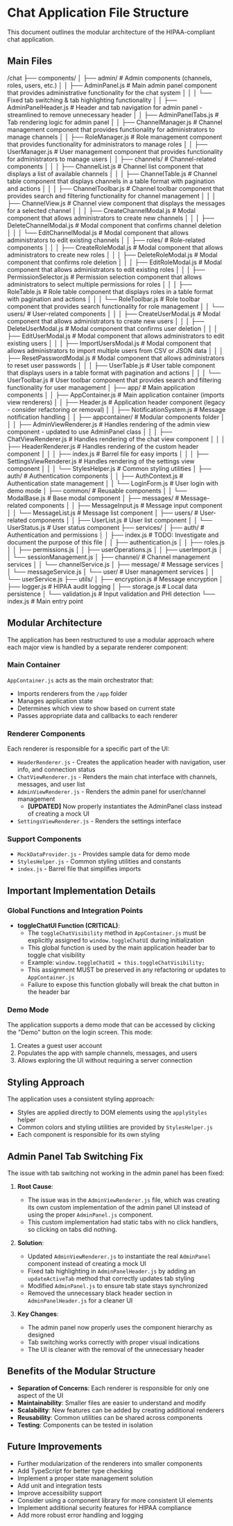 # Chat Application File Structure

This document outlines the modular architecture of the HIPAA-compliant chat application.

## Main Files

/chat
├── components/
│   ├── admin/                          # Admin components (channels, roles, users, etc.)
│   │   ├── AdminPanel.js               # Main admin panel component that provides administrative functionality for the chat system
│   │   │   └── Fixed tab switching & tab highlighting functionality
│   │   ├── AdminPanelHeader.js         # Header and tab navigation for admin panel - streamlined to remove unnecessary header
│   │   ├── AdminPanelTabs.js           # Tab rendering logic for admin panel
│   │   ├── ChannelManager.js           # Channel management component that provides functionality for administrators to manage channels
│   │   ├── RoleManager.js              # Role management component that provides functionality for administrators to manage roles
│   │   ├── UserManager.js              # User management component that provides functionality for administrators to manage users
│   │   ├── channels/                   # Channel-related components
│   │   │   ├── ChannelList.js          # Channel list component that displays a list of available channels
│   │   │   ├── ChannelTable.js         # Channel table component that displays channels in a table format with pagination and actions
│   │   │   ├── ChannelToolbar.js       # Channel toolbar component that provides search and filtering functionality for channel management
│   │   │   ├── ChannelView.js          # Channel view component that displays the messages for a selected channel
│   │   │   ├── CreateChannelModal.js   # Modal component that allows administrators to create new channels
│   │   │   ├── DeleteChannelModal.js   # Modal component that confirms channel deletion
│   │   │   └── EditChannelModal.js     # Modal component that allows administrators to edit existing channels
│   │   ├── roles/                      # Role-related components
│   │   │   ├── CreateRoleModal.js      # Modal component that allows administrators to create new roles
│   │   │   ├── DeleteRoleModal.js      # Modal component that confirms role deletion
│   │   │   ├── EditRoleModal.js        # Modal component that allows administrators to edit existing roles
│   │   │   ├── PermissionSelector.js   # Permission selection component that allows administrators to select multiple permissions for roles
│   │   │   ├── RoleTable.js            # Role table component that displays roles in a table format with pagination and actions
│   │   │   └── RoleToolbar.js          # Role toolbar component that provides search functionality for role management
│   │   └── users/                      # User-related components
│   │   │   ├── CreateUserModal.js      # Modal component that allows administrators to create new users
│   │   │   ├── DeleteUserModal.js      # Modal component that confirms user deletion
│   │   │   ├── EditUserModal.js        # Modal component that allows administrators to edit existing users
│   │   │   ├── ImportUsersModal.js     # Modal component that allows administrators to import multiple users from CSV or JSON data
│   │   │   ├── ResetPasswordModal.js   # Modal component that allows administrators to reset user passwords
│   │   │   ├── UserTable.js            # User table component that displays users in a table format with pagination and actions
│   │   │   └── UserToolbar.js          # User toolbar component that provides search and filtering functionality for user management
│   ├── app/                            # Main application components
│   │   ├── AppContainer.js             # Main application container (imports view renderers)
│   │   ├── Header.js                   # Application header component (legacy - consider refactoring or removal)
│   │   ├── NotificationSystem.js       # Message notification handling
│   │   ├── appcontainer/               # Modular components folder
│   │   │   ├── AdminViewRenderer.js    # Handles rendering of the admin view component - updated to use AdminPanel class
│   │   │   ├── ChatViewRenderer.js     # Handles rendering of the chat view component
│   │   │   ├── HeaderRenderer.js       # Handles rendering of the custom header component
│   │   │   ├── index.js                # Barrel file for easy imports
│   │   │   ├── SettingsViewRenderer.js # Handles rendering of the settings view component
│   │   │   └── StylesHelper.js         # Common styling utilities
│   ├── auth/                           # Authentication components
│   │   ├── AuthContext.js              # Authentication state management
│   │   └── LoginForm.js                # User login with demo mode
│   ├── common/                         # Reusable components
│   │   └── ModalBase.js                # Base modal component
│   ├── messages/                       # Message-related components
│   │   ├── MessageInput.js             # Message input component
│   │   └── MessageList.js              # Message list component
│   ├── users/                          # User-related components
│   │   ├── UserList.js                 # User list component
│   │   └── UserStatus.js               # User status component
├── services/
│   ├── auth/                           # Authentication and permissions
│   │   ├── index.js                    # TODO: Investigate and document the purpose of this file
│   │   ├── authentication.js
│   │   ├── roles.js
│   │   ├── permissions.js
│   │   ├── userOperations.js
│   │   ├── userImport.js
│   │   └── sessionManagement.js
│   ├── channel/                        # Channel management services
│   │   └── channelService.js
│   ├── message/                        # Message services
│   │   └── messageService.js
│   └── user/                           # User management services
│   │   └── userService.js
├── utils/
│   ├── encryption.js                   # Message encryption
│   ├── logger.js                       # HIPAA audit logging
│   ├── storage.js                      # Local data persistence
│   └── validation.js                   # Input validation and PHI detection
└── index.js                            # Main entry point

## Modular Architecture

The application has been restructured to use a modular approach where each major view is handled by a separate renderer component:

### Main Container

`AppContainer.js` acts as the main orchestrator that:
- Imports renderers from the `/app` folder
- Manages application state
- Determines which view to show based on current state
- Passes appropriate data and callbacks to each renderer

### Renderer Components

Each renderer is responsible for a specific part of the UI:

- `HeaderRenderer.js` - Creates the application header with navigation, user info, and connection status
- `ChatViewRenderer.js` - Renders the main chat interface with channels, messages, and user list
- `AdminViewRenderer.js` - Renders the admin panel for user/channel management
  - **[UPDATED]** Now properly instantiates the AdminPanel class instead of creating a mock UI
- `SettingsViewRenderer.js` - Renders the settings interface

### Support Components

- `MockDataProvider.js` - Provides sample data for demo mode
- `StylesHelper.js` - Common styling utilities and constants
- `index.js` - Barrel file that simplifies imports

## Important Implementation Details

### Global Functions and Integration Points

- **toggleChatUI Function (CRITICAL)**: 
  - The `toggleChatVisibility` method in `AppContainer.js` must be explicitly assigned to `window.toggleChatUI` during initialization
  - This global function is used by the main application header bar to toggle chat visibility
  - Example: `window.toggleChatUI = this.toggleChatVisibility;`
  - This assignment MUST be preserved in any refactoring or updates to `AppContainer.js`
  - Failure to expose this function globally will break the chat button in the header bar

### Demo Mode

The application supports a demo mode that can be accessed by clicking the "Demo" button on the login screen. This mode:

1. Creates a guest user account
2. Populates the app with sample channels, messages, and users
3. Allows exploring the UI without requiring a server connection

## Styling Approach

The application uses a consistent styling approach:

- Styles are applied directly to DOM elements using the `applyStyles` helper
- Common colors and styling utilities are provided by `StylesHelper.js`
- Each component is responsible for its own styling

## Admin Panel Tab Switching Fix

The issue with tab switching not working in the admin panel has been fixed:

1. **Root Cause**: 
   - The issue was in the `AdminViewRenderer.js` file, which was creating its own custom implementation of the admin panel UI instead of using the proper `AdminPanel.js` component.
   - This custom implementation had static tabs with no click handlers, so clicking on tabs did nothing.

2. **Solution**:
   - Updated `AdminViewRenderer.js` to instantiate the real `AdminPanel` component instead of creating a mock UI
   - Fixed tab highlighting in `AdminPanelHeader.js` by adding an `updateActiveTab` method that correctly updates tab styling
   - Modified `AdminPanel.js` to ensure tab state stays synchronized
   - Removed the unnecessary black header section in `AdminPanelHeader.js` for a cleaner UI

3. **Key Changes**:
   - The admin panel now properly uses the component hierarchy as designed
   - Tab switching works correctly with proper visual indications
   - The UI is cleaner with the removal of the unnecessary header

## Benefits of the Modular Structure

- **Separation of Concerns**: Each renderer is responsible for only one aspect of the UI
- **Maintainability**: Smaller files are easier to understand and modify
- **Scalability**: New features can be added by creating additional renderers
- **Reusability**: Common utilities can be shared across components
- **Testing**: Components can be tested in isolation

## Future Improvements

- Further modularization of the renderers into smaller components
- Add TypeScript for better type checking
- Implement a proper state management solution
- Add unit and integration tests
- Improve accessibility support
- Consider using a component library for more consistent UI elements
- Implement additional security features for HIPAA compliance
- Add more robust error handling and logging